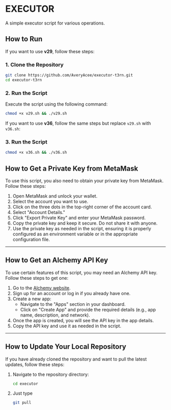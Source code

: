 # EXECUTOR

A simple executor script for various operations.

## How to Run

If you want to use **v29**, follow these steps:

### 1. Clone the Repository
```bash
git clone https://github.com/AveryAcee/executor-t3rn.git
cd executor-t3rn
```

### 2. Run the Script
Execute the script using the following command:
```bash
chmod +x v29.sh && ./v29.sh
```

If you want to use **v36**, follow the same steps but replace `v29.sh` with `v36.sh`:



### 3. Run the Script
```bash
chmod +x v36.sh && ./v36.sh
```

## How to Get a Private Key from MetaMask

To use this script, you also need to obtain your private key from MetaMask. Follow these steps:

1. Open MetaMask and unlock your wallet.
2. Select the account you want to use.
3. Click on the three dots in the top-right corner of the account card.
4. Select "Account Details."
5. Click "Export Private Key" and enter your MetaMask password.
6. Copy the private key and keep it secure. Do not share it with anyone.
7. Use the private key as needed in the script, ensuring it is properly configured as an environment variable or in the appropriate configuration file.

---
## How to Get an Alchemy API Key

To use certain features of this script, you may need an Alchemy API key. Follow these steps to get one:

1. Go to the [Alchemy website](https://www.alchemy.com/).
2. Sign up for an account or log in if you already have one.
3. Create a new app:
   - Navigate to the "Apps" section in your dashboard.
   - Click on "Create App" and provide the required details (e.g., app name, description, and network).
4. Once the app is created, you will see the API key in the app details.
5. Copy the API key and use it as needed in the script.

---
## How to Update Your Local Repository

If you have already cloned the repository and want to pull the latest updates, follow these steps:

1. Navigate to the repository directory:
   ```bash
   cd executor
2. Just type
   ```bash
   git pull


